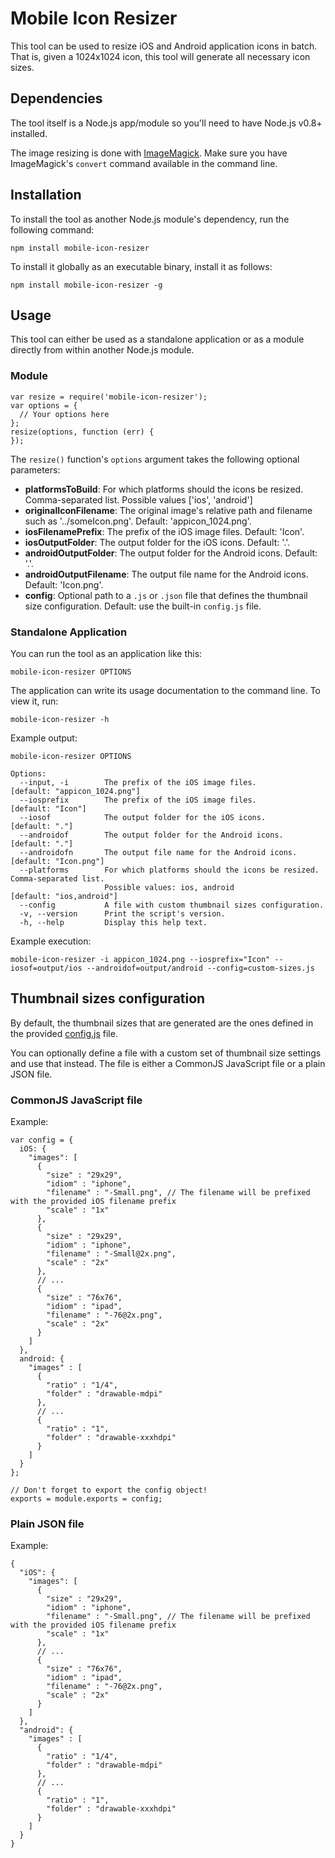 # Mobile Icon Resizer 

This tool can be used to resize iOS and Android application icons in batch. That is, given a 1024x1024 icon, this tool will generate all necessary icon sizes.

## Dependencies

The tool itself is a Node.js app/module so you'll need to have Node.js v0.8+ installed.

The image resizing is done with [ImageMagick](http://www.imagemagick.org/). Make sure you have ImageMagick's `convert` command available in the command line.

## Installation

To install the tool as another Node.js module's dependency, run the following command:

    npm install mobile-icon-resizer

To install it globally as an executable binary, install it as follows:

    npm install mobile-icon-resizer -g

## Usage

This tool can either be used as a standalone application or as a module directly from within another Node.js module.

### Module

    var resize = require('mobile-icon-resizer');
    var options = {
      // Your options here
    };
    resize(options, function (err) {
    });

The `resize()` function's `options` argument takes the following optional parameters:

* **platformsToBuild**: For which platforms should the icons be resized. Comma-separated list. Possible values ['ios', 'android']
* **originalIconFilename**: The original image's relative path and filename such as '../someIcon.png'. Default: 'appicon_1024.png'.
* **iosFilenamePrefix**: The prefix of the iOS image files. Default: 'Icon'.
* **iosOutputFolder**: The output folder for the iOS icons. Default: '.'.
* **androidOutputFolder**: The output folder for the Android icons. Default: '.'.
* **androidOutputFilename**: The output file name for the Android icons. Default: 'Icon.png'.
* **config**: Optional path to a `.js` or `.json` file that defines the thumbnail size configuration. Default: use the built-in `config.js` file.

### Standalone Application

You can run the tool as an application like this:

    mobile-icon-resizer OPTIONS

The application can write its usage documentation to the command line. To view it, run:

    mobile-icon-resizer -h

Example output:

    mobile-icon-resizer OPTIONS

    Options:
      --input, -i        The prefix of the iOS image files.                [default: "appicon_1024.png"]
      --iosprefix        The prefix of the iOS image files.                            [default: "Icon"]
      --iosof            The output folder for the iOS icons.                             [default: "."]
      --androidof        The output folder for the Android icons.                         [default: "."]
      --androidofn       The output file name for the Android icons.               [default: "Icon.png"]
      --platforms        For which platforms should the icons be resized. Comma-separated list.
                         Possible values: ios, android                          [default: "ios,android"]
      --config           A file with custom thumbnail sizes configuration.
      -v, --version      Print the script's version.
      -h, --help         Display this help text.

Example execution:

    mobile-icon-resizer -i appicon_1024.png --iosprefix="Icon" --iosof=output/ios --androidof=output/android --config=custom-sizes.js

## Thumbnail sizes configuration

By default, the thumbnail sizes that are generated are the ones defined in the provided [config.js](//github.com/muzzley/mobile-icon-resizer/blob/master/config.js) file.

You can optionally define a file with a custom set of thumbnail size settings and use that instead. The file is either a CommonJS JavaScript file or a plain JSON file.

### CommonJS JavaScript file

Example:

    var config = {
      iOS: {
        "images": [
          {
            "size" : "29x29",
            "idiom" : "iphone",
            "filename" : "-Small.png", // The filename will be prefixed with the provided iOS filename prefix
            "scale" : "1x"
          },
          {
            "size" : "29x29",
            "idiom" : "iphone",
            "filename" : "-Small@2x.png",
            "scale" : "2x"
          },
          // ...
          {
            "size" : "76x76",
            "idiom" : "ipad",
            "filename" : "-76@2x.png",
            "scale" : "2x"
          }
        ]
      },
      android: {
        "images" : [
          {
            "ratio" : "1/4",
            "folder" : "drawable-mdpi"
          },
          // ...
          {
            "ratio" : "1",
            "folder" : "drawable-xxxhdpi"
          }
        ]
      }
    };

    // Don't forget to export the config object!
    exports = module.exports = config;

### Plain JSON file

Example:

    {
      "iOS": {
        "images": [
          {
            "size" : "29x29",
            "idiom" : "iphone",
            "filename" : "-Small.png", // The filename will be prefixed with the provided iOS filename prefix
            "scale" : "1x"
          },
          // ...
          {
            "size" : "76x76",
            "idiom" : "ipad",
            "filename" : "-76@2x.png",
            "scale" : "2x"
          }
        ]
      },
      "android": {
        "images" : [
          {
            "ratio" : "1/4",
            "folder" : "drawable-mdpi"
          },
          // ...
          {
            "ratio" : "1",
            "folder" : "drawable-xxxhdpi"
          }
        ]
      }
    }
